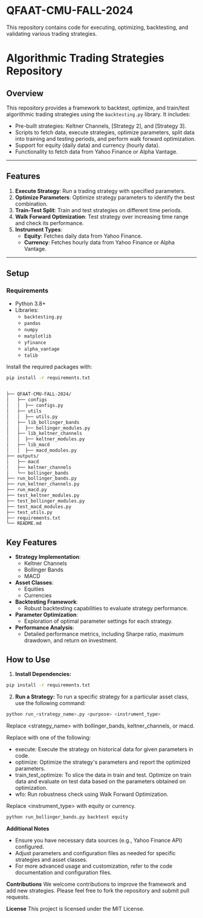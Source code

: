 # QFAAT-CMU-FALL-2024
This repository contains code for executing, optimizing, backtesting, and validating various trading strategies. 

# Algorithmic Trading Strategies Repository

## Overview

This repository provides a framework to backtest, optimize, and train/test algorithmic trading strategies using the `backtesting.py` library. It includes:

- Pre-built strategies: Keltner Channels, [Strategy 2], and [Strategy 3].
- Scripts to fetch data, execute strategies, optimize parameters, split data into training and testing periods, and perform walk forward optimization.
- Support for equity (daily data) and currency (hourly data).
- Functionality to fetch data from Yahoo Finance or Alpha Vantage.

---

## Features

1. **Execute Strategy**: Run a trading strategy with specified parameters.
2. **Optimize Parameters**: Optimize strategy parameters to identify the best combination.
3. **Train-Test Split**: Train and test strategies on different time periods.
4. **Walk Forward Optimization**: Test strategy over increasing time range and check its performance.
5. **Instrument Types**:
   - **Equity**: Fetches daily data from Yahoo Finance.
   - **Currency**: Fetches hourly data from Yahoo Finance or Alpha Vantage.

---

## Setup

### Requirements

- Python 3.8+
- Libraries:
  - `backtesting.py`
  - `pandas`
  - `numpy`
  - `matplotlib`
  - `yfinance`
  - `alpha_vantage`
  - `talib`

Install the required packages with:

```bash
pip install -r requirements.txt


├── QFAAT-CMU-FALL-2024/
│   ├── configs
│   │  ├── configs.py
│   ├── utils
│   │  ├── utils.py
│   ├── lib_bollinger_bands
│   │  ├── bollinger_modules.py
│   ├── lib_keltner_channels
│   │  ├── keltner_modules.py
│   ├── lib_macd
│   │  ├── macd_modules.py
├── outputs/
│   ├── macd
│   ├── keltner_channels
│   └── bollinger_bands
├── run_bollinger_bands.py
├── run_keltner_channels.py
├── run_macd.py
├── test_keltner_modules.py
├── test_bollinger_modules.py
├── test_macd_modules.py
├── test_utils.py
├── requirements.txt
└── README.md
```

## Key Features

- **Strategy Implementation**:
  - Keltner Channels
  - Bollinger Bands
  - MACD
- **Asset Classes**:
  - Equities
  - Currencies
- **Backtesting Framework**:
  - Robust backtesting capabilities to evaluate strategy performance.
- **Parameter Optimization**:
  - Exploration of optimal parameter settings for each strategy.
- **Performance Analysis**:
  - Detailed performance metrics, including Sharpe ratio, maximum drawdown, and return on investment.

## How to Use

1. **Install Dependencies:**
```bash
pip install -r requirements.txt
```
2. **Run a Strategy:**
To run a specific strategy for a particular asset class, use the following command:
```bash
python run_<strategy_name>.py <purpose> <instrument_type>
```
Replace <strategy_name> with bollinger_bands, keltner_channels, or macd.

Replace <purpose> with one of the following:

- execute: Execute the strategy on historical data for given parameters in code.
- optimize: Optimize the strategy's parameters and report the optimized parameters.
- train_test_optimize: To slice the data in train and test. Optimize on train data and evaluate on test data based on the parameters obtained on optimization.
- wfo: Run robustness check using Walk Forward Optimization. 


Replace <instrument_type> with equity or currency.

```bash
python run_bollinger_bands.py backtest equity
```

**Additional Notes**

- Ensure you have necessary data sources (e.g., Yahoo Finance API) configured.
- Adjust parameters and configuration files as needed for specific strategies and asset classes.
- For more advanced usage and customization, refer to the code documentation and configuration files.

**Contributions**
We welcome contributions to improve the framework and add new strategies. Please feel free to fork the repository and submit pull requests.

**License**
This project is licensed under the MIT License.